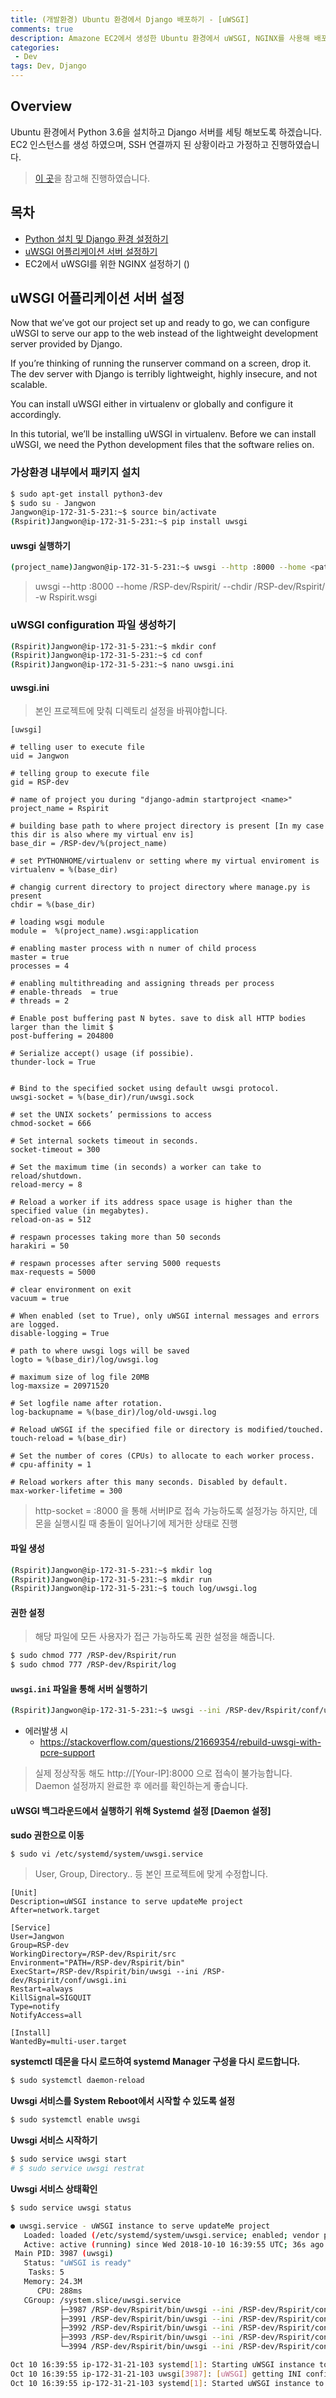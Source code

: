 ```yaml
---
title: (개발환경) Ubuntu 환경에서 Django 배포하기 - [uWSGI]
comments: true
description: Amazone EC2에서 생성한 Ubuntu 환경에서 uWSGI, NGINX를 사용해 배포하는 과정입니다.
categories:
 - Dev
tags: Dev, Django 
---
```


## Overview

Ubuntu 환경에서 Python 3.6을 설치하고 Django 서버를 세팅 해보도록 하겠습니다. EC2 인스턴스를 생성 하였으며, SSH 연결까지 된 상황이라고 가정하고 진행하였습니다.

> [이 곳](https://medium.freecodecamp.org/django-uwsgi-nginx-postgresql-setup-on-aws-ec2-ubuntu16-04-with-python-3-6-6c58698ae9d3)을 참고해 진행하였습니다.

## 목차

- [Python 설치 및 Django 환경 설정하기](http://jangwon.me/dev/2018/10/08/(%EA%B0%9C%EB%B0%9C%ED%99%98%EA%B2%BD)-Ubuntu-%ED%99%98%EA%B2%BD%EC%97%90%EC%84%9C-Django-%EB%B0%B0%ED%8F%AC%ED%95%98%EA%B8%B0-Django-%EC%84%A4%EC%A0%95/)
- [uWSGI 어플리케이션 서버 설정하기](http://jangwon.me/dev/2018/10/10/(%EA%B0%9C%EB%B0%9C%ED%99%98%EA%B2%BD)-Ubuntu-%ED%99%98%EA%B2%BD%EC%97%90%EC%84%9C-Django-%EB%B0%B0%ED%8F%AC%ED%95%98%EA%B8%B0-Uwsgi-%EC%84%A4%EC%A0%95/)
- EC2에서 uWSGI를 위한 NGINX 설정하기 ()

## uWSGI 어플리케이션 서버 설정

Now that we’ve got our project set up and ready to go, we can configure uWSGI to serve our app to the web instead of the lightweight development server provided by Django.

If you’re thinking of running the runserver command on a screen, drop it. The dev server with Django is terribly lightweight, highly insecure, and not scalable.

You can install uWSGI either in virtualenv or globally and configure it accordingly.

In this tutorial, we’ll be installing uWSGI in virtualenv. Before we can install uWSGI, we need the Python development files that the software relies on.

### 가상환경 내부에서 패키지 설치

```bash
$ sudo apt-get install python3-dev
$ sudo su - Jangwon
Jangwon@ip-172-31-5-231:~$ source bin/activate
(Rspirit)Jangwon@ip-172-31-5-231:~$ pip install uwsgi
```

#### uwsgi 실행하기

```bash
(project_name)Jangwon@ip-172-31-5-231:~$ uwsgi --http :8000 --home <path-to-virtualenv> --chdir <path-to-manage.py-dir> -w <project-name>.wsgi
```
> uwsgi --http :8000 --home /RSP-dev/Rspirit/ --chdir /RSP-dev/Rspirit/ -w Rspirit.wsgi

### uWSGI configuration 파일 생성하기

```bash
(Rspirit)Jangwon@ip-172-31-5-231:~$ mkdir conf
(Rspirit)Jangwon@ip-172-31-5-231:~$ cd conf
(Rspirit)Jangwon@ip-172-31-5-231:~$ nano uwsgi.ini
```
#### uwsgi.ini

> 본인 프로젝트에 맞춰 디렉토리 설정을 바꿔야합니다.

```
[uwsgi]

# telling user to execute file
uid = Jangwon

# telling group to execute file
gid = RSP-dev

# name of project you during "django-admin startproject <name>"
project_name = Rspirit

# building base path to where project directory is present [In my case this dir is also where my virtual env is]
base_dir = /RSP-dev/%(project_name)

# set PYTHONHOME/virtualenv or setting where my virtual enviroment is
virtualenv = %(base_dir)

# changig current directory to project directory where manage.py is present
chdir = %(base_dir)

# loading wsgi module
module =  %(project_name).wsgi:application

# enabling master process with n numer of child process
master = true
processes = 4

# enabling multithreading and assigning threads per process
# enable-threads  = true
# threads = 2

# Enable post buffering past N bytes. save to disk all HTTP bodies larger than the limit $
post-buffering = 204800

# Serialize accept() usage (if possibie).
thunder-lock = True


# Bind to the specified socket using default uwsgi protocol.
uwsgi-socket = %(base_dir)/run/uwsgi.sock

# set the UNIX sockets’ permissions to access
chmod-socket = 666

# Set internal sockets timeout in seconds.
socket-timeout = 300

# Set the maximum time (in seconds) a worker can take to reload/shutdown.
reload-mercy = 8

# Reload a worker if its address space usage is higher than the specified value (in megabytes).
reload-on-as = 512

# respawn processes taking more than 50 seconds
harakiri = 50

# respawn processes after serving 5000 requests
max-requests = 5000

# clear environment on exit
vacuum = true

# When enabled (set to True), only uWSGI internal messages and errors are logged.
disable-logging = True

# path to where uwsgi logs will be saved
logto = %(base_dir)/log/uwsgi.log

# maximum size of log file 20MB
log-maxsize = 20971520

# Set logfile name after rotation.
log-backupname = %(base_dir)/log/old-uwsgi.log

# Reload uWSGI if the specified file or directory is modified/touched.
touch-reload = %(base_dir)

# Set the number of cores (CPUs) to allocate to each worker process.
# cpu-affinity = 1

# Reload workers after this many seconds. Disabled by default.
max-worker-lifetime = 300
```

> http-socket = :8000 을 통해 서버IP로 접속 가능하도록 설정가능 하지만, 데몬을 실행시킬 때 충돌이 일어나기에 제거한 상태로 진행

#### 파일 생성

```bash
(Rspirit)Jangwon@ip-172-31-5-231:~$ mkdir log
(Rspirit)Jangwon@ip-172-31-5-231:~$ mkdir run
(Rspirit)Jangwon@ip-172-31-5-231:~$ touch log/uwsgi.log
```

#### 권한 설정

> 해당 파일에 모든 사용자가 접근 가능하도록 권한 설정을 해줍니다.

```bash
$ sudo chmod 777 /RSP-dev/Rspirit/run
$ sudo chmod 777 /RSP-dev/Rspirit/log
```

#### `uwsgi.ini` 파일을 통해 서버 실행하기

```bash
(Rspirit)Jangwon@ip-172-31-5-231:~$ uwsgi --ini /RSP-dev/Rspirit/conf/uwsgi.ini
```
- 에러발생 시
    - https://stackoverflow.com/questions/21669354/rebuild-uwsgi-with-pcre-support

> 실제 정상작동 해도 http://[Your-IP]:8000 으로 접속이 불가능합니다. Daemon 설정까지 완료한 후 에러를 확인하는게 좋습니다.

#### uWSGI 백그라운드에서 실행하기 위해 Systemd 설정 [Daemon 설정]

**sudo 권한으로 이동**

```bash
$ sudo vi /etc/systemd/system/uwsgi.service
```

> User, Group, Directory.. 등 본인 프로젝트에 맞게 수정합니다.

```
[Unit]
Description=uWSGI instance to serve updateMe project
After=network.target

[Service]
User=Jangwon
Group=RSP-dev
WorkingDirectory=/RSP-dev/Rspirit/src
Environment="PATH=/RSP-dev/Rspirit/bin"
ExecStart=/RSP-dev/Rspirit/bin/uwsgi --ini /RSP-dev/Rspirit/conf/uwsgi.ini
Restart=always
KillSignal=SIGQUIT
Type=notify
NotifyAccess=all

[Install]
WantedBy=multi-user.target
```

**systemctl 데몬을 다시 로드하여 systemd Manager 구성을 다시 로드합니다.**

```bash
$ sudo systemctl daemon-reload
```

**Uwsgi 서비스를 System Reboot에서 시작할 수 있도록 설정**

```bash
$ sudo systemctl enable uwsgi
```

**Uwsgi 서비스 시작하기**

```bash
$ sudo service uwsgi start
# $ sudo service uwsgi restrat
```

**Uwsgi 서비스 상태확인**


```bash
$ sudo service uwsgi status
```

```bash
● uwsgi.service - uWSGI instance to serve updateMe project
   Loaded: loaded (/etc/systemd/system/uwsgi.service; enabled; vendor preset: enabled)
   Active: active (running) since Wed 2018-10-10 16:39:55 UTC; 36s ago
 Main PID: 3987 (uwsgi)
   Status: "uWSGI is ready"
    Tasks: 5
   Memory: 24.3M
      CPU: 288ms
   CGroup: /system.slice/uwsgi.service
           ├─3987 /RSP-dev/Rspirit/bin/uwsgi --ini /RSP-dev/Rspirit/conf/uwsgi.ini
           ├─3991 /RSP-dev/Rspirit/bin/uwsgi --ini /RSP-dev/Rspirit/conf/uwsgi.ini
           ├─3992 /RSP-dev/Rspirit/bin/uwsgi --ini /RSP-dev/Rspirit/conf/uwsgi.ini
           ├─3993 /RSP-dev/Rspirit/bin/uwsgi --ini /RSP-dev/Rspirit/conf/uwsgi.ini
           └─3994 /RSP-dev/Rspirit/bin/uwsgi --ini /RSP-dev/Rspirit/conf/uwsgi.ini

Oct 10 16:39:55 ip-172-31-21-103 systemd[1]: Starting uWSGI instance to serve updateMe project...
Oct 10 16:39:55 ip-172-31-21-103 uwsgi[3987]: [uWSGI] getting INI configuration from /RSP-dev/Rspirit/conf/uwsgi.ini
Oct 10 16:39:55 ip-172-31-21-103 systemd[1]: Started uWSGI instance to serve updateMe project.
```
